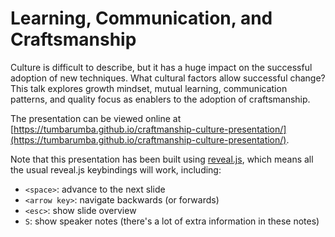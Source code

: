 # Learning, Communication, and Craftsmanship

Culture is difficult to describe, but it has a huge impact on the successful adoption of new
techniques. What cultural factors allow successful change? This talk explores growth mindset,
mutual learning, communication patterns, and quality focus as enablers to the adoption of craftsmanship.

The presentation can be viewed online at 
[https://tumbarumba.github.io/craftmanship-culture-presentation/](https://tumbarumba.github.io/craftmanship-culture-presentation/).
 
Note that this presentation has been built using [reveal.js](http://lab.hakim.se/reveal-js/), which means
all the usual reveal.js keybindings will work, including:
* `<space>`: advance to the next slide
* `<arrow key>`: navigate backwards (or forwards)
* `<esc>`: show slide overview
* `S`: show speaker notes (there's a lot of extra information in these notes)
